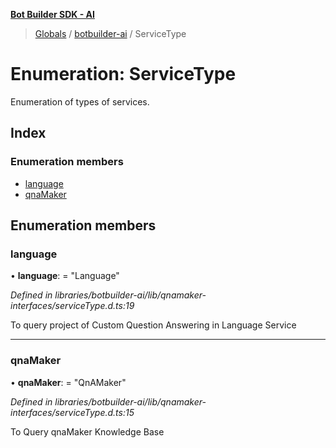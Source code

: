 **[Bot Builder SDK - AI](../README.md)**

> [Globals](undefined) / [botbuilder-ai](../README.md) / ServiceType

# Enumeration: ServiceType

Enumeration of types of services.

## Index

### Enumeration members

* [language](botbuilder_ai.servicetype.md#language)
* [qnaMaker](botbuilder_ai.servicetype.md#qnamaker)

## Enumeration members

### language

•  **language**:  = "Language"

*Defined in libraries/botbuilder-ai/lib/qnamaker-interfaces/serviceType.d.ts:19*

To query project of Custom Question Answering in Language Service

___

### qnaMaker

•  **qnaMaker**:  = "QnAMaker"

*Defined in libraries/botbuilder-ai/lib/qnamaker-interfaces/serviceType.d.ts:15*

To Query qnaMaker Knowledge Base
